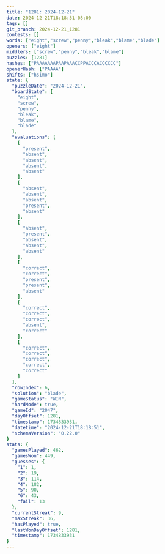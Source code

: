```yaml
---
title: "1281: 2024-12-21"
date: 2024-12-21T18:18:51-08:00
tags: []
git_branch: 2024-12-21_1281
contests: []
words: ["eight","screw","penny","bleak","blame","blade"]
openers: ["eight"]
middlers: ["screw","penny","bleak","blame"]
puzzles: [1281]
hashes: ["PAAAAAAAPAAPAAACCPPACCCACCCCCC"]
openerHash: ["PAAAA"]
shifts: ["hsimo"]
state: {
  "puzzleDate": "2024-12-21",
  "boardState": [
    "eight",
    "screw",
    "penny",
    "bleak",
    "blame",
    "blade"
  ],
  "evaluations": [
    [
      "present",
      "absent",
      "absent",
      "absent",
      "absent"
    ],
    [
      "absent",
      "absent",
      "absent",
      "present",
      "absent"
    ],
    [
      "absent",
      "present",
      "absent",
      "absent",
      "absent"
    ],
    [
      "correct",
      "correct",
      "present",
      "present",
      "absent"
    ],
    [
      "correct",
      "correct",
      "correct",
      "absent",
      "correct"
    ],
    [
      "correct",
      "correct",
      "correct",
      "correct",
      "correct"
    ]
  ],
  "rowIndex": 6,
  "solution": "blade",
  "gameStatus": "WIN",
  "hardMode": true,
  "gameId": "2047",
  "dayOffset": 1281,
  "timestamp": 1734833931,
  "datetime": "2024-12-21T18:18:51",
  "schemaVersion": "0.22.0"
}
stats: {
  "gamesPlayed": 462,
  "gamesWon": 449,
  "guesses": {
    "1": 1,
    "2": 19,
    "3": 114,
    "4": 182,
    "5": 90,
    "6": 43,
    "fail": 13
  },
  "currentStreak": 9,
  "maxStreak": 36,
  "hasPlayed": true,
  "lastWonDayOffset": 1281,
  "timestamp": 1734833931
}
---
```

<!-- more -->
